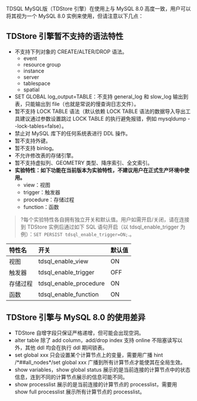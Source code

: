 
TDSQL MySQL版（TDStore 引擎）在使用上与 MySQL 8.0 高度一致，用户可以将其视为一个 MySQL 8.0 实例来使用，但请注意以下几点：

## TDStore 引擎暂不支持的语法特性
- 不支持下列对象的 CREATE/ALTER/DROP 语法。 
  - event
  - resource group
  - instance
  - server
  - tablespace
  - spatial
- SET GLOBAL log_output=TABLE：不支持 general_log 和 slow_log 输出到表，只能输出到 file（也就是常说的慢查询日志文件）。
- 暂不支持 LOCK TABLE 语法（默认依赖 LOCK TABLE 语法的数据导入导出工具建议通过参数设置跳过 LOCK TABLE 的执行避免报错，例如 mysqldump --lock-tables=false）。
- 禁止对 MySQL 库下的任何系统表进行 DDL 操作。
- 暂不支持外键。
- 暂不支持 binlog。
- 不允许修改表的存储引擎。
- 暂不支持虚拟列、GEOMETRY 类型、降序索引、全文索引。
- **实验特性：如下功能在当前版本为实验特性，不建议用户在正式生产环境中使用。**
  - view：视图
  - trigger：触发器
  - procedure：存储过程
  - function：函数
>?每个实验特性各自拥有独立开关和默认值。用户如需开启/关闭，请在连接到 TDStore 实例后通过如下 SQL 语句开启（以 tdsql_enable_trigger 为例）：`SET PERSIST tdsql_enable_trigger=ON;`.。
>
<table>
<thead>
<tr>
<th align="left">特性名</th>
<th align="left">开关</th>
<th align="left">默认值</th>
</tr>
</thead>
<tbody><tr>
<td align="left">视图</td>
<td align="left">tdsql_enable_view</td>
<td align="left">ON</td>
</tr>
<tr>
<td align="left">触发器</td>
<td align="left">tdsql_enable_trigger</td>
<td align="left">OFF</td>
</tr>
<tr>
<td align="left">存储过程</td>
<td align="left">tdsql_enable_procedure</td>
<td align="left">ON</td>
</tr>
<tr>
<td align="left">函数</td>
<td align="left">tdsql_enable_function</td>
<td align="left">ON</td>
</tr>
</tbody></table>

## TDStore 引擎与 MySQL 8.0 的使用差异
- TDStore 自增字段只保证严格递增，但可能会出现空洞。
- alter table 除了 add column，add/drop index 支持 online 不阻塞读写以外，其他 ddl 均会在执行 ddl 期间锁表。
- set global xxx 只会设置某个计算节点上的变量，需要用广播 hint /\*##all_nodes\*/set global xxx 广播到所有计算节点才能使其在全局生效。
- show variables，show global status 展示的是当前连接的计算节点中的状态信息，连到不同的计算节点展示的信息可能不同。
- show processlist 展示的是当前连接的计算节点的 processlist，需要用 show full processlist 展示所有计算节点的 processlist。


